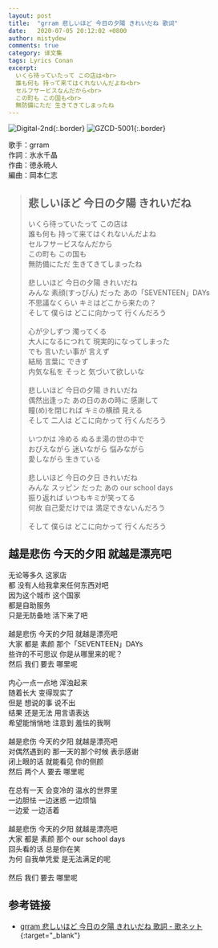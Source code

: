 ```yaml
---
layout: post
title:  "grram 悲しいほど 今日の夕陽 きれいだね 歌词"
date:   2020-07-05 20:12:02 +0800
author: mistydew
comments: true
category: 译文集
tags: Lyrics Conan
excerpt:
  いくら待っていたって この店は<br>
  誰も何も 持って来てはくれないんだよね<br>
  セルフサービスなんだから<br>
  この町も この国も<br>
  無防備にただ 生きてきてしまったね
---
```

![Digital-2nd](https://is3-ssl.mzstatic.com/image/thumb/Music/v4/f6/7d/b7/f67db7d6-540f-7fec-8dd3-9a907b3f0a8a/source/600x600bb.jpg){:.border}
![GZCD-5001](https://is5-ssl.mzstatic.com/image/thumb/Music/v4/5b/9a/35/5b9a35b7-e01e-9670-24e9-a7a3b7a9b705/source/600x600bb.jpg){:.border}

歌手：grram<br>
作詞：氷水千晶<br>
作曲：徳永暁人<br>
編曲：岡本仁志

<blockquote class="original">
  <h2>悲しいほど 今日の夕陽 きれいだね</h2>
  <p>
    いくら待っていたって この店は<br>
    誰も何も 持って来てはくれないんだよね<br>
    セルフサービスなんだから<br>
    この町も この国も<br>
    無防備にただ 生きてきてしまったね<br>
    <br>
    悲しいほど 今日の夕陽 きれいだね<br>
    みんな 素顔(すっぴん) だった あの「SEVENTEEN」DAYs<br>
    不思議なくらい キミはどこから来たの？<br>
    そして 僕らは どこに向かって 行くんだろう<br>
    <br>
    心が少しずつ 濁ってくる<br>
    大人になるにつれて 現実的になってしまった<br>
    でも 言いたい事が 言えず<br>
    結局 言葉に できず<br>
    内気な私を そっと 気づいて欲しいな<br>
    <br>
    悲しいほど 今日の夕陽 きれいだね<br>
    偶然出逢った あの日のあの時に 感謝して<br>
    瞳(め)を閉じれば キミの横顔 見える<br>
    そして 二人は どこに向かって 行くんだろう<br>
    <br>
    いつかは 冷める ぬるま湯の世の中で<br>
    おびえながら 迷いながら 悩みながら<br>
    愛しながら 生きている<br>
    <br>
    悲しいほど 今日の夕日 きれいだね<br>
    みんな スッピン だった あの our school days<br>
    振り返れば いつもキミが笑ってる<br>
    何故 自己愛だけでは 満足できないんだろう<br>
    <br>
    そして 僕らは どこに向かって 行くんだろう
  </p>
</blockquote>

<div class="translation">
  <h2>越是悲伤 今天的夕阳 就越是漂亮吧</h2>
  <p>
    无论等多久 这家店<br>
    都 没有人给我拿来任何东西对吧<br>
    因为这个城市 这个国家<br>
    都是自助服务<br>
    只是无防备地 活下来了吧<br>
    <br>
    越是悲伤 今天的夕阳 就越是漂亮吧<br>
    大家 都是 素颜 那个「SEVENTEEN」DAYs<br>
    些许的不可思议 你是从哪里来的呢？<br>
    然后 我们 要去 哪里呢<br>
    <br>
    内心一点一点地 浑浊起来<br>
    随着长大 变得现实了<br>
    但是 想说的事 说不出<br>
    结果 还是无法 用言语表达<br>
    希望能悄悄地 注意到 羞怯的我啊<br>
    <br>
    越是悲伤 今天的夕阳 就越是漂亮吧<br>
    对偶然遇到的 那一天的那个时候 表示感谢<br>
    闭上眼的话 就能看见 你的侧颜<br>
    然后 两个人 要去 哪里呢<br>
    <br>
    在总有一天 会变冷的 温水的世界里<br>
    一边胆怯 一边迷惑 一边烦恼<br>
    一边爱 一边活着<br>
    <br>
    越是悲伤 今天的夕阳 就越是漂亮吧<br>
    大家 都是 素颜 那个 our school days<br>
    回头看的话 总是你在笑<br>
    为何 自我单凭爱 是无法满足的呢<br>
    <br>
    然后 我们 要去 哪里呢
  </p>
</div>

## 参考链接

* [grram 悲しいほど 今日の夕陽 きれいだね 歌詞 - 歌ネット](https://www.uta-net.com/song/124980/){:target="_blank"}
